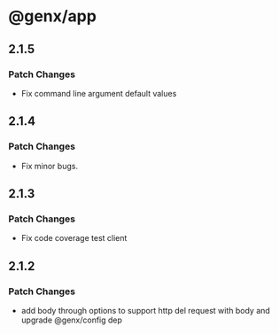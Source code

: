 # @genx/app

## 2.1.5

### Patch Changes

- Fix command line argument default values

## 2.1.4

### Patch Changes

- Fix minor bugs.

## 2.1.3

### Patch Changes

- Fix code coverage test client

## 2.1.2

### Patch Changes

- add body through options to support http del request with body and upgrade @genx/config dep

